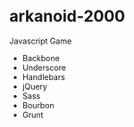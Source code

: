 arkanoid-2000
=============

Javascript Game

- Backbone
- Underscore
- Handlebars
- jQuery
- Sass
- Bourbon
- Grunt
